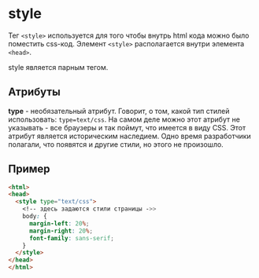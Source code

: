 # style

Тег `<style>` используется для того чтобы внутрь html кода можно было поместить css-код. Элемент `<style>` располагается внутри элемента `<head>`.

style является парным тегом.

## Атрибуты

__type__ - необязательный атрибут. Говорит, о том, какой тип стилей использовать: `type=text/css`. На самом деле можно этот атрибут не указывать - все браузеры и так поймут, что имеется в виду CSS. Этот атрибут является историческим наследием. Одно время разработчики полагали, что появятся и другие стили, но этого не произошло.

## Пример

```html
<html>
<head>
  <style type="text/css">
    <!-- здесь задаются стили страницы ->>
    body: {
      margin-left: 20%;
      margin-right: 20%;
      font-family: sans-serif;
    }
  </style>
</head>
</html>
```
